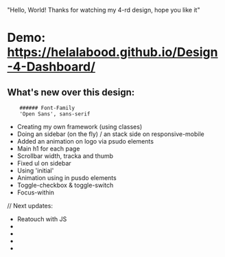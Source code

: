 "Hello, World! Thanks for watching my 4-rd design, hope you like it"

# Demo: https://helalabood.github.io/Design-4-Dashboard/

## What's new over this design: 
        ###### Font-Family
        'Open Sans', sans-serif

- Creating my own framework (using classes)
- Doing an sidebar (on the fly) / an stack side on responsive-mobile
- Added an animation on logo via psudo elements
- Main h1 for each page
- Scrollbar width, tracka and thumb
- Fixed ul on sidebar
- Using 'initial' 
- Animation using in pusdo elements
- Toggle-checkbox & toggle-switch
- Focus-within


// Next updates: 
- Reatouch with JS
- 
- 
- 
- 
